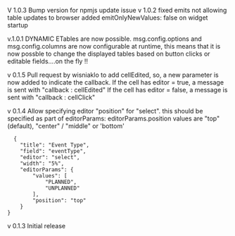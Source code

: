 
V 1.0.3 Bump version for npmjs update issue
v 1.0.2	fixed emits not allowing table updates to browser added emitOnlyNewValues: false on widget startup

v.1.0.1 DYNAMIC ETables are now possible.
	msg.config.options and msg.config.columns are now configurable at runtime, this means that it is now possble to change the displayed tables based on button
	clicks or editable fields....on the fly !!	

v 0.1.5 Pull request by wisniaklo to add cellEdited, so, a new parameter is now added to indicate the callback.
        If the cell has editor = true,  a message is sent with "callback : cellEdited" 
	If the cell has editor = false, a message is sent with "callback : cellClick"

v 0.1.4 Allow specifying editor "position" for "select". this should be specified as part of editorParams: editorParams.position
  values are "top"(default), "center" / "middle" or 'bottom'
  
      {
        "title": "Event Type",
        "field": "eventType",
        "editor": "select",
        "width": "5%",
        "editorParams": {
            "values": [
                "PLANNED",
                "UNPLANNED"
            ],
            "position": "top"
        }
    } 
  
v 0.1.3 Initial release
